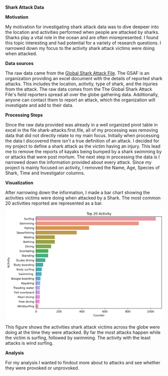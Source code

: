 **Shark Attack Data**

**Motivation**
  
  My motivation for investigating shark attack data was to dive deepeer into the location and activities performed when people are attacked by sharks. Sharks play a vital role in the ocean and are often misrepresented. I found this topic interesting and had potential for a variety of research questions. I narrowed down my focus to the activity shark attack victims were doing when attacked.
  
 **Data sources**
 
 The raw data came from the [Global Shark Attack File](http://www.sharkattackfile.net/incidentlog.htm). The GSAF is an organization providing an excel document with the details of reported shark attacks. This includes the location, activity, type of shark, and the injuries from the attack. The raw data comes from the The Global Shark Attack File's field reporters spread all over the globe gathering data. Additionally, anyone can contact them to report an attack, which the organization will investigate and add to their data. 
 
 **Processing Steps**
 
Since the raw data provided was already in a well organized pivot table in excel in the file shark-attacks.first.file, all of my processing was removing data that did not directly relate to my main focus. Initially when processing the data I discovered there isn't a true definition of an attack. I decided for my project to define a shark attack as the victim having an injury. This lead me to remove the reports of kayaks being bumped by a shark swimming by or attacks that were post mortum. The next step in processing the data is I narrowed down the information provided about every attack. Since my project is mainly focused on activity, I removed the Name, Age, Species of Shark, Time and Investigator columns. 

**Visualization**

After narrowing down the information, I made a bar chart showing the activities victims were doing when attacked by a Shark. The most common 20 activities reported are represented as a bar. 


![International activies done when getting attacked by Sharks](https://raw.githubusercontent.com/Lauren-mcleod/DATA115-personal-data-set-/master/activityplot2.png)

This figure shows the activities shark attack victims across the globe were doing at the time they were attacked. By far the most attacks happen while the victim is surfing, followed by swimming. The activity with the least attacks is wind surfing. 

**Analysis**

For my analysis I wanted to findout more about to attacks and see whether they were provoked or unprovoked. 

